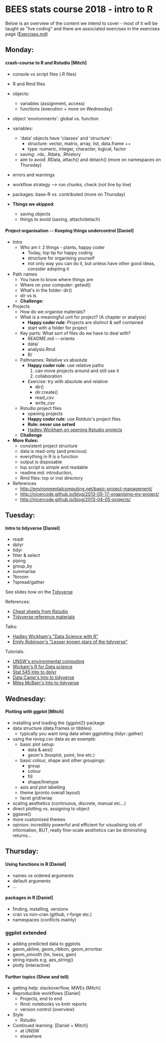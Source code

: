 # BEES stats course 2018 - intro to R
Below is an overview of the content we intend to cover - most of it will be taught as "live coding" and there are associated exercises in the exercises page ([Exercises.md](https://github.com/nicercode/2018_BEES_regression/blob/master/Exercises.md))

## Monday:

#### crash-course to R and Rstudio [Mitch]

- console vs script files (.R files)
- R and Rmd files
- objects:
	- variables (assignment, access)
	- functions (execution + more on Wednesday)
- object 'environments': global vs. function
- variables:
	- 'data' objects have 'classes' and 'structure':
		- structure: vector, matrix, array, list, data.frame ++ 
		- type: numeric, integer, character, logical, factor
	- saving: .rds, .Rdata, .Rhistory
	- aim to avoid .RData, attach() and detach() (more on namespaces on Thursday)
- errors and warnings
- workflow strategy --> run chunks, check (not line by line)
- packages: base-R vs. contributed (more on Thursday)

- **Things we skipped**:
	- saving objects
	- things to avoid (saving, attach/detach)

#### Project organisation -- Keeping things undercontrol [Daniel]

- Intro
  - Who am I: 2 things - plants, happy coder
	- Today, top tip for happy coding
	- structure for organising yourself
	- not only way you can do it, but unless have other good ideas, consider adopting it
- Path names
	- You have to know where things are
	- Where on your computer: getwd()
	- What's in the folder: dir() 
	- dir vs ls
	- **Challenge:**
- Projects
	- How do we organise materials?
	- What is a meaningful unit for project? (A chapter or analysis)
		- **Happy coder rule**: Projects are distinct & self contained
		- start with a folder for project
	- Key parts: What sort of files do we have to deal with?
		- README.md -- orients
		- data/
		- analysis.Rmd
		- R/
	- Pathnames: Relative vs absolute
		- **Happy coder rule**: use relative paths
			1. can move projects around and still use it
			2. collaboration
		- Exercise: try with absolute and relative 
			- dir() 
			- dir.create()
			- read_csv
			- write_csv
	- Rstudio project files
		- opening projects
		- **Happy coder rule**: use Rstduio's project files
		- **Rule: never use setwd**
		- [Hadley Wickham on opening Rstudio projects](https://youtu.be/boKFxBniUH0) 
	- **Challenge**
- **More Rules:**
	- consistent project structure
	- data is read-only (and precious)
	- everything in R is a function
	- output is disposable
	- top script is simple and readable
	- readme.md: introduction,
	- Rmd files: top or inst directory
- References
	- http://environmentalcomputing.net/basic-project-management/
	- http://nicercode.github.io/blog/2013-05-17-organising-my-project/
	- http://nicercode.github.io/blog/2013-04-05-projects/

## Tuesday:

#### Intro to tidyverse [Daniel]

- readr
- dplyr
- tidyr
- filter & select
- piping
- group_by
- summarise
- ?broom
- ?spread/gather

See slides how on the [Tidyverse](http://htmlpreview.github.io/?https://github.com/nicercode/2018_BEES_regression/blob/master/tidyverse.html)


References:

- [Cheat sheets from Rstudio](https://www.rstudio.com/resources/cheatsheets/)
- [Tidyverse reference materials](http://tidyr.tidyverse.org/)

Talks:

- [Hadley Wickham's "Data Science with R"](https://www.youtube.com/watch?v=K-ss_ag2k9E)
- [Emily Robinson's "Lesser known stars of the tidyverse"](https://www.rstudio.com/resources/videos/the-lesser-known-stars-of-the-tidyverse/)

Tutorials:

- [UNSW's environmental computing](http://environmentalcomputing.net/subsetting-data/)
- [Wickam's R for Data science](http://r4ds.had.co.nz/transform.html)
- [Stat 545 Into to dplyr](http://stat545.com/block009_dplyr-intro.html)
- [Data Camp's Into to tidyverse](http://varianceexplained.org/r/intro-tidyverse/)
- [Miles McBain's Into to tidyverse](https://github.com/MilesMcBain/tidycourse)


## Wednesday:

#### Plotting with ggplot  [Mitch]

- installing and loading the {ggplot2} package
- data structure (data.frames or tibbles)
	- typically you want *long* data when ggplotting (tidyr::gather)
- using the *reveg.csv* data as an example:
    - basic plot setup:
    	- data & aes()
    	- geom's (boxplot, point, line etc.)
    - basic colour, shape and other groupings:
    	- group
    	- colour
    	- fill
    	- shape/linetype
    - axis and plot labelling
    - theme (pronto overall layout)
    - facet grid/wrap
- scaling aesthetics (continuous, discrete, manual etc...)
- direct plotting vs. assigning to object
- ggsave()
- more customised themes
- opinion: incredibly powerful and efficient for visualising lots of information, BUT, really fine-scale aesthetics can be diminishing returns...

## Thursday:

#### Using functions in R [Daniel]

- names vs ordered arguments
- default arguments
- ...

#### packages in R [Daniel]

- finding, installing, versions
- cran vs non-cran (github, r-forge etc.)
- namespaces (conflicts mainly)

### ggplot extended 

- adding predicted data to ggplots
- geom_abline, geom_ribbon, geom_errorbar
- geom_smooth (lm, loess, gam)
- string inputs e.g. aes_string()
- plotly (interactive)


#### Further topics (Show and tell)

- getting help: stackoverflow, MWEs [Mitch]
- Reproducible workflows [Daniel]
	- Projects, end to end
	- Rmd: notebooks vs knitr reports
	- version control (overview)
- Style 
	- Rstudio
- Continued learning: [Daniel + Mitch]
	- at UNSW
	- elsewhere
